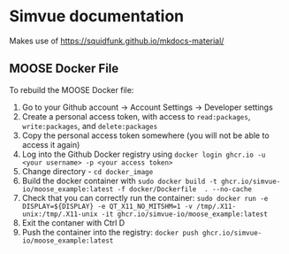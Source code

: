 # Simvue documentation
Makes use of https://squidfunk.github.io/mkdocs-material/

## MOOSE Docker File
To rebuild the MOOSE Docker file:
1. Go to your Github account -> Account Settings -> Developer settings
2. Create a personal access token, with access to `read:packages`, `write:packages`, and `delete:packages`
3. Copy the personal access token somewhere (you will not be able to access it again)
4. Log into the Github Docker registry using `docker login ghcr.io -u <your username> -p <your access token>`
5. Change directory - `cd docker_image`
6. Build the docker container with `sudo docker build -t ghcr.io/simvue-io/moose_example:latest -f docker/Dockerfile  . --no-cache`
7. Check that you can correctly run the container: `sudo docker run -e DISPLAY=${DISPLAY} -e QT_X11_NO_MITSHM=1 -v /tmp/.X11-unix:/tmp/.X11-unix -it ghcr.io/simvue-io/moose_example:latest`
8. Exit the contaner with Ctrl D
9. Push the container into the registry: `docker push ghcr.io/simvue-io/moose_example:latest`
